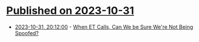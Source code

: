 # [Published on 2023-10-31](index.md)

* [2023-10-31, 20:12:00](https://soylentnews.org/article.pl?sid=23/10/30/1949234&from=rss) - [When ET Calls, Can We be Sure We're Not Being Spoofed?](https://soylentnews.org/article.pl?sid=23/10/30/1949234&from=rss)
